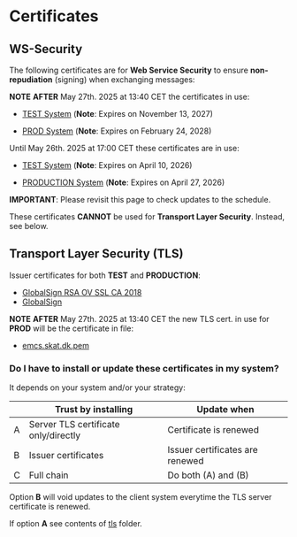 # Certificates

## WS-Security

The following certificates are for **Web Service Security** to ensure **non-repudiation** (signing) when exchanging 
messages:

**NOTE** **AFTER** May 27th. 2025 at 13:40 CET the certificates in use:

* [TEST System](/crt/emcs-b2b-server-test-2024-11-13.pem) (**Note**: Expires on November 13, 2027)

* [PROD System](/crt/emcs-b2b-server-prod-2025-02-24.pem) (**Note**: Expires on February 24, 2028)

Until May 26th. 2025 at 17:00 CET these certificates are in use: 

* [TEST System](/crt/emcs-b2b-server-test-2023-04-11.pem) (**Note**: Expires on April 10, 2026)

* [PRODUCTION System](/crt/emcs-b2b-server-prod-2023-04-27.pem) (**Note**: Expires on April 27, 2026)

**IMPORTANT**: Please revisit this page to check updates to the schedule.

These certificates **CANNOT** be used for **Transport Layer Security**. Instead, see below.

## Transport Layer Security (TLS)

Issuer certificates for both **TEST** and **PRODUCTION**:

* [GlobalSign RSA OV SSL CA 2018](/crt/GlobalSign-RSA-OV-SSL-CA-2018.pem)
* [GlobalSign](/crt/GlobalSign.pem)

**NOTE** **AFTER** May 27th. 2025 at 13:40 CET the new TLS cert. in use for **PROD** will be the certificate in file:

* [emcs.skat.dk.pem](/crt/tls/emcs.skat.dk.pem)

### Do I have to install or update these certificates in my system?

It depends on your system and/or your strategy:

|   | Trust by installing                  | Update when                     |
|---|--------------------------------------|---------------------------------|
| A | Server TLS certificate only/directly | Certificate is renewed          |
| B | Issuer certificates                  | Issuer certificates are renewed |
| C | Full chain                           | Do both (A) and (B)             |

Option **B** will void updates to the client system everytime the TLS server certificate is renewed.

If option **A** see contents of [tls](/tls) folder.
